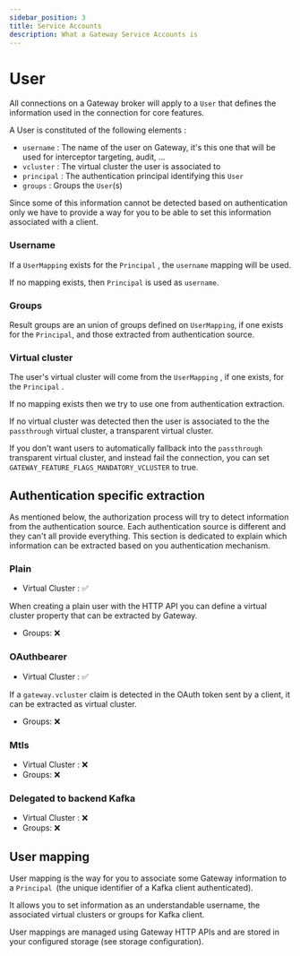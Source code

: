 ```yaml
---
sidebar_position: 3
title: Service Accounts
description: What a Gateway Service Accounts is
---
```


# User

All connections on a Gateway broker will apply to a `User` that defines the information used in the connection for core features.

A User is constituted of the following elements :

-   `username` : The name of the user on Gateway, it's this one that will be used for interceptor targeting, audit, ...
-   `vcluster` : The virtual cluster the user is associated to
-   `principal` : The authentication principal identifying this `User`
-   `groups` : Groups the `User`(s)

Since some of this information cannot be detected based on authentication only we have to provide a way for you to be able to set this information associated with a client.


### Username

If a `UserMapping` exists for the `Principal` , the `username` mapping will be used.

If no mapping exists, then `Principal` is used as `username`.

### Groups

Result groups are an union of groups defined on `UserMapping`, if one exists for the `Principal`, and those extracted from authentication source.

### Virtual cluster

The user's virtual cluster will come from the `UserMapping` , if one exists, for the `Principal` .

If no mapping exists then we try to use one from authentication extraction.

If no virtual cluster was detected then the user is associated to the the `passthrough` virtual cluster, a transparent virtual cluster.

If you don't want users to automatically fallback into the `passthrough` transparent virtual cluster, and instead fail the connection, you can set `GATEWAY_FEATURE_FLAGS_MANDATORY_VCLUSTER` to true.

## Authentication specific extraction

As mentioned below, the authorization process will try to detect information from the authentication source. Each authentication source is different and they can't all provide everything. This section is dedicated to explain which information can be extracted based on you authentication mechanism.

### Plain

-   Virtual Cluster : ✅

When creating a plain user with the HTTP API you can define a virtual cluster property that can be extracted by Gateway.

-   Groups: ❌

### OAuthbearer

-   Virtual Cluster : ✅

If a `gateway.vcluster` claim is detected in the OAuth token sent by a client, it can be extracted as virtual cluster.

-   Groups: ❌

### Mtls

-   Virtual Cluster : ❌
-   Groups: ❌

### Delegated to backend Kafka

-   Virtual Cluster : ❌
-   Groups: ❌

## User mapping

User mapping is the way for you to associate some Gateway information to a `Principal `(the unique identifier of a Kafka client authenticated).

It allows you to set information as an understandable username, the associated virtual clusters or groups for Kafka client.

User mappings are managed using Gateway HTTP APIs and are stored in your configured storage (see storage configuration).
          